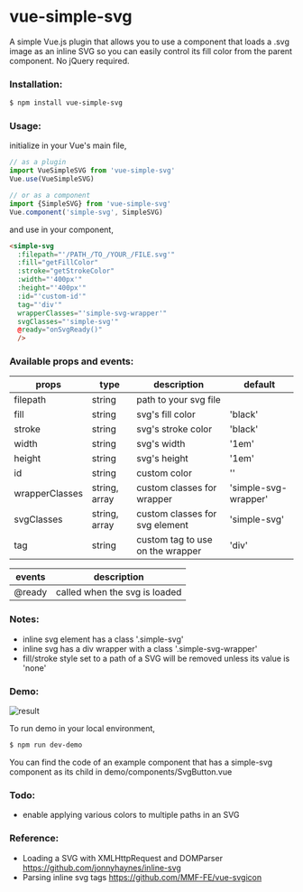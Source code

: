 # vue-simple-svg
A simple Vue.js plugin that allows you to use a component that loads a .svg image as an inline SVG so you can easily control its fill color from the parent component. No jQuery required.

### Installation:
```sh
$ npm install vue-simple-svg
```

### Usage:
initialize in your Vue's main file,
```javascript
// as a plugin
import VueSimpleSVG from 'vue-simple-svg'
Vue.use(VueSimpleSVG)

// or as a component
import {SimpleSVG} from 'vue-simple-svg'
Vue.component('simple-svg', SimpleSVG)
```

and use in your component,
```html
<simple-svg
  :filepath="'/PATH_/TO_/YOUR_/FILE.svg'"
  :fill="getFillColor"
  :stroke="getStrokeColor"
  :width="'400px'"
  :height="'400px'"
  :id="'custom-id'"
  tag="'div'"
  wrapperClasses="'simple-svg-wrapper'"
  svgClasses="'simple-svg'"
  @ready="onSvgReady()"
  />
```

### Available props and events:
| props | type | description | default |
| ------ | ------ | ------ | ------ |
| filepath | string | path to your svg file | |
| fill | string | svg's fill color | 'black' |
| stroke | string | svg's stroke color | 'black' |
| width | string | svg's width | '1em' |
| height | string | svg's height | '1em' |
| id | string | custom color | '' |
| wrapperClasses | string, array | custom classes for wrapper | 'simple-svg-wrapper' |
| svgClasses | string, array | custom classes for svg element | 'simple-svg' |
| tag | string | custom tag to use on the wrapper | 'div' |

| events | description |
| ------ | ------ |
| @ready | called when the svg is loaded |


### Notes:
- inline svg element has a class '.simple-svg'
- inline svg has a div wrapper with a class '.simple-svg-wrapper'
- fill/stroke style set to a path of a SVG will be removed unless its value is 'none'

### Demo:
![result](https://media.giphy.com/media/26FeVejNWHXsZiaIM/giphy.gif)

To run demo in your local environment,
```sh
$ npm run dev-demo
```
You can find the code of an example component that has a simple-svg component as its child in demo/components/SvgButton.vue


### Todo:
- enable applying various colors to multiple paths in an SVG


### Reference:
- Loading a SVG with XMLHttpRequest and DOMParser https://github.com/jonnyhaynes/inline-svg
- Parsing inline svg tags https://github.com/MMF-FE/vue-svgicon
